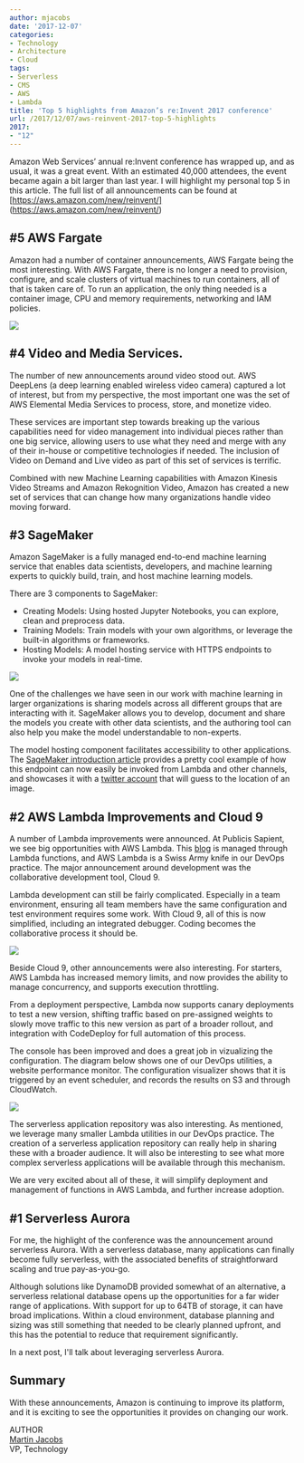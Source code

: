 ```yaml
---
author: mjacobs
date: '2017-12-07'
categories:
- Technology
- Architecture
- Cloud
tags:
- Serverless
- CMS
- AWS
- Lambda
title: 'Top 5 highlights from Amazon’s re:Invent 2017 conference'
url: /2017/12/07/aws-reinvent-2017-top-5-highlights
2017:
- "12"
---
```


Amazon Web Services’ annual re:Invent conference has wrapped up, and as usual, it was a great event. With an estimated 40,000 attendees, the event became again a bit larger than last year. I will highlight my personal top 5 in this article. The full list of all announcements can be found at [https://aws.amazon.com/new/reinvent/] (https://aws.amazon.com/new/reinvent/)


#5 AWS Fargate
---------
Amazon had a number of container announcements, AWS Fargate being the most interesting. With AWS Fargate, there is no longer a need to provision, configure, and scale clusters of virtual machines to run containers, all of that is taken care of. To run an application, the only thing needed is a container image, CPU and memory requirements, networking and IAM policies.

![](/media/reinvent2017/Fargate.png)

#4 Video and Media Services.
------------

The number of new announcements around video stood out. AWS DeepLens (a deep learning enabled wireless video camera) captured a lot of interest, but from my perspective, the most important one was the set of AWS Elemental Media Services to process, store, and monetize video. 

These services are important step towards breaking up the various capabilities need for video management into individual pieces rather than one big service, allowing users to use what they need and merge with any of their in-house or competitive technologies if needed. The inclusion of Video on Demand and Live video as part of this set of services is terrific. 

Combined with new Machine Learning capabilities with Amazon Kinesis Video Streams and Amazon Rekognition Video, Amazon has created a new set of services that can change how many organizations handle video moving forward.

#3 SageMaker
---

Amazon SageMaker is a fully managed end-to-end machine learning service that enables data scientists, developers, and machine learning experts to quickly build, train, and host machine learning models.

There are 3 components to SageMaker:

- Creating Models: Using hosted Jupyter Notebooks, you can explore, clean and preprocess data.
- Training Models: Train models with your own algorithms, or leverage the built-in algorithms or frameworks.
- Hosting Models: A model hosting service with HTTPS endpoints to invoke your models in real-time.

![](/media/reinvent2017/sagemaker.png)

One of the challenges we have seen in our work with machine learning in larger organizations is sharing models across all different groups that are interacting with it.  SageMaker allows you to develop, document and share the models you create with other data scientists, and the authoring tool can also help you make the model understandable to non-experts.

The model hosting component facilitates accessibility to other applications. The [SageMaker introduction article](https://aws.amazon.com/blogs/aws/sagemaker/) provides a pretty cool example of how this endpoint can now easily be invoked from Lambda and other channels, and showcases it with a [twitter account](https://twitter.com/WhereMl/) that will guess to the location of an image.


#2 AWS Lambda Improvements and Cloud 9
--------
A number of Lambda improvements were announced. At Publicis Sapient, we see big opportunities with AWS Lambda. This [blog](/2016/05/06/a-reactive-serverless-cms-for-the-technology-blog/index.html) is managed through Lambda functions, and AWS Lambda is a Swiss Army knife in our DevOps practice.  The major announcement around development was the collaborative development tool, Cloud 9.

Lambda development can still be fairly complicated. Especially in a team environment, ensuring all team members have the same configuration and test environment requires some work. With Cloud 9, all of this is now simplified, including an integrated debugger. Coding becomes the collaborative process it should be. 

![](/media/reinvent2017/cloud9.png)

Beside Cloud 9, other announcements were also interesting. For starters, AWS Lambda has increased memory limits, and now provides the ability to manage concurrency, and supports execution throttling.

From a deployment perspective, Lambda now supports canary deployments to test a new version, shifting traffic based on pre-assigned weights to slowly move traffic to this new version as part of a broader rollout, and integration with CodeDeploy for full automation of this process.

The console has been improved and does a great job in vizualizing the configuration. The diagram below shows one of our DevOps utilities, a website performance monitor. The configuration visualizer shows that it is triggered by an event scheduler, and records the results on S3 and through CloudWatch.

![](/media/reinvent2017/performance_monitor.png)

The serverless application repository was also interesting. As mentioned, we leverage many smaller Lambda utilities in our DevOps practice. The creation of a serverless application repository can really help in sharing these with a broader audience. It will also be interesting to see what more complex serverless applications will be available through this mechanism.

We are very excited about all of these, it will simplify deployment and management of functions in AWS Lambda, and further increase adoption. 


#1 Serverless Aurora
--------
For me, the highlight of the conference was the announcement around serverless Aurora. With a serverless database, many applications can finally become fully serverless, with the associated benefits of straightforward scaling and true pay-as-you-go. 

Although solutions like DynamoDB provided somewhat of an alternative, a serverless relational database opens up the opportunities for a far wider range of applications. With support for up to 64TB of storage, it can have broad implications. Within a cloud environment, database planning and sizing was still something that needed to be clearly planned upfront, and this has the potential to reduce that requirement significantly.

In a next post, I'll talk about leveraging serverless Aurora.

Summary
--------
With these announcements, Amazon is continuing to improve its platform, and it is exciting to see the opportunities it provides on changing our work. 

<span class="author">AUTHOR</span>  
<a href="https://www.linkedin.com/in/martinjacobs1" class="author-name">Martin Jacobs</a>  
VP, Technology
